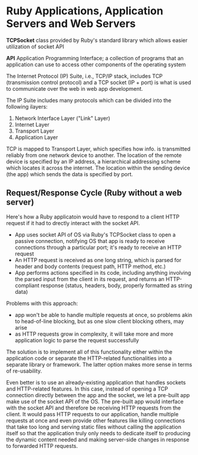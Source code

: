 # Ruby Applications, Application Servers and Web Servers



**TCPSocket**	class provided by Ruby's standard library which allows easier utilization of socket API

**API**	Application Programming Interface; a collection of programs that an application can use to access other components of the operating system

The Internet Protocol (IP) Suite, i.e., TCP/IP stack, includes TCP (transmission control protocol) and a TCP socket (IP + port) is what is used to communicate over the web in web app development.

The IP Suite includes many protocols which can be divided into the following ilayers:

1. Network Interface Layer ("Link" Layer)
2. Internet Layer
3. Transport Layer
4. Application Layer

TCP is mapped to Transport Layer, which specifies how info. is transmitted reliably from one network device to another.  The location of the remote device is specified by an IP address, a hierarchical addressing scheme which locates it across the internet.  The location within the sending device (the app) which sends the data is specified by port.  



## Request/Response Cycle (Ruby without a web server)

Here's how a Ruby applicatoin would have to respond to a client HTTP request if it had to drectly interact with the socket API.

- App uses socket API of OS via Ruby's TCPSocket class to open a passive connection, notifying OS that app is ready to receive connections through a particular port; it's ready to receive an HTTP request
- An HTTP request is received as one long string, which is parsed for header and body contents (request path, HTTP method, etc.)
- App performs actions specified in its code, including anything involving the parsed input from the client in its request, and returns an HTTP-compliant response (status, headers, body, properly formatted as string data)

Problems with this approach:

- app won't be able to handle multiple requests at once, so problems akin to head-of-line blocking, but as one slow client blocking others, may arise
- as HTTP requests grow in complexity, it will take more and more application logic to parse the request successfully

The solution is to implement all of this functionality either within the application code or separate the HTTP-related functionalities into a separate library or framework.  The latter option makes more sense in terms of re-usability.  

Even better is to use an already-existing application that handles sockets and HTTP-related features.  In this case, instead of opening a TCP connection directly between the app and the socket, we let a pre-built  app make use of the socket API of the OS.  The pre-built app would interface with the socket API and therefore be receiving HTTP requests from the client.  It would pass HTTP requests to our application, handle multiple requests at once and even provide other features like killing connections that take too long and serving static files without calling the application itself so that the application truly only needs to dedicate itself to producing the dynamic content needed and making server-side changes in response to forwarded HTTP requests.

 















